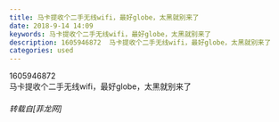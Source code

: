 ```yaml
---
title: 马卡提收个二手无线wifi，最好globe，太黑就别来了
date: 2018-9-14 14:09
keywords: 马卡提收个二手无线wifi，最好globe，太黑就别来了
description: 1605946872  马卡提收个二手无线wifi，最好globe，太黑就别来了
categories: used
---
```

<td class="t_f" id="postmessage_1790179">

1605946872  <br/>
马卡提收个二手无线wifi，最好globe，太黑就别来了</td>
###### 转载自[菲龙网]